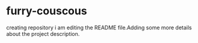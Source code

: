 # furry-couscous
creating repository
i am editing the README file.Adding some more details about the project description.
